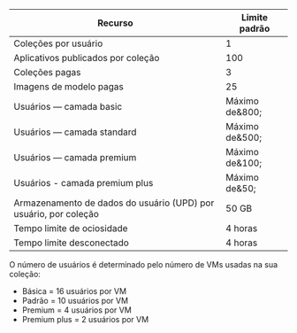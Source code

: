 
| Recurso | Limite padrão |
| --- | --- |
| Coleções por usuário |1 |
| Aplicativos publicados por coleção |100 |
| Coleções pagas |3 |
| Imagens de modelo pagas |25 |
| Usuários — camada basic |Máximo de&800; |
| Usuários — camada standard |Máximo de&500; |
| Usuários — camada premium |Máximo de&100; |
| Usuários - camada premium plus |Máximo de&50; |
| Armazenamento de dados do usuário (UPD) por usuário, por coleção |50 GB |
| Tempo limite de ociosidade |4 horas |
| Tempo limite desconectado |4 horas |

O número de usuários é determinado pelo número de VMs usadas na sua coleção:

* Básica = 16 usuários por VM
* Padrão = 10 usuários por VM
* Premium = 4 usuários por VM
* Premium plus = 2 usuários por VM

